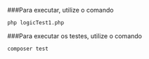 ###Para executar, utilize o comando 

```bash
php logicTest1.php
```

###Para executar os testes, utilize o comando

```bash
composer test
```
